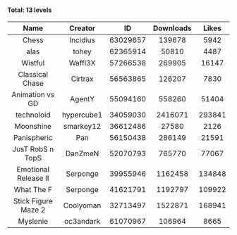 #### Total: 13 levels

| Name | Creator | ID | Downloads | Likes |
|:---:|:---:|:---:|:---:|:---:|
| Chess | Incidius | 63029657 | 139678 | 5942
| alas | tohey | 62365914 | 50810 | 4487
| Wistful | Waffl3X | 57266538 | 269905 | 16147
| Classical Chase | Cirtrax | 56563865 | 126207 | 7830
| Animation vs GD | AgentY | 55094160 | 558260 | 51404
| technoloid | hypercube1 | 34059030 | 2416071 | 293841
| Moonshine | smarkey12 | 36612486 | 27580 | 2126
| Panispheric | Pan | 56150438 | 286149 | 21591
| JusT RobS n TopS | DanZmeN | 52070793 | 765770 | 77067
| Emotional Release II | Serponge | 39955946 | 1162458 | 134848
| What The F | Serponge | 41621791 | 1192797 | 109922
| Stick Figure Maze 2 | Coolyoman | 32713497 | 1522871 | 168941
| Myslenie | oc3andark | 61070967 | 106964 | 8665
